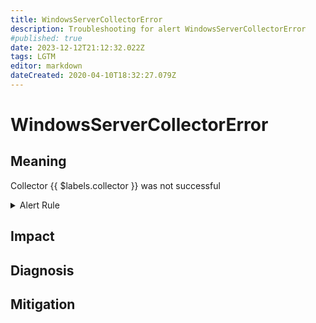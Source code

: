 ```yaml
---
title: WindowsServerCollectorError
description: Troubleshooting for alert WindowsServerCollectorError
#published: true
date: 2023-12-12T21:12:32.022Z
tags: LGTM
editor: markdown
dateCreated: 2020-04-10T18:32:27.079Z
---
```


# WindowsServerCollectorError

## Meaning
[//]: # "Short paragraph that explains what the alert means"
Collector {{ $labels.collector }} was not successful

<details>
  <summary>Alert Rule</summary>

  ```yaml
alert: WindowsServerCollectorError
expr: windows_exporter_collector_success == 0
for: 0m
labels:
    severity: critical
annotations:
    summary: Windows Server collector Error (instance {{ $labels.instance }})
    description: |-
        Collector {{ $labels.collector }} was not successful
          VALUE = {{ $value }}
          LABELS = {{ $labels }}
    runbook: https://github.com/srerun/prometheus-alerts/content/runbooks/WindowsServerCollectorError

  ```
</details>


## Impact
[//]: # "What could / will happen if the alert is not addressed"



## Diagnosis
[//]: # "Steps to take to identify the cause of the problem"



## Mitigation
[//]: # "The steps necessary to resolve the alert"
